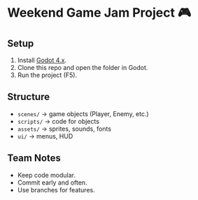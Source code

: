 # Weekend Game Jam Project 🎮

## Setup
1. Install [Godot 4.x](https://godotengine.org/).
2. Clone this repo and open the folder in Godot.
3. Run the project (F5).

## Structure
- `scenes/` → game objects (Player, Enemy, etc.)
- `scripts/` → code for objects
- `assets/` → sprites, sounds, fonts
- `ui/` → menus, HUD

## Team Notes
- Keep code modular.
- Commit early and often.
- Use branches for features.
